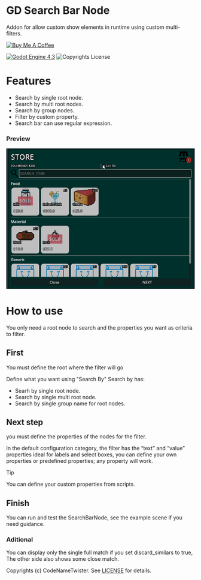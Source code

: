 # GD Search Bar Node
Addon for allow custom show elements in runtime using custom multi-filters.


<a href="https://www.buymeacoffee.com/twister" target="_blank"><img src="https://cdn.buymeacoffee.com/buttons/default-orange.png" alt="Buy Me A Coffee" height="41" width="174" border-radius="25"></a>

[![Godot Engine 4.3](https://img.shields.io/badge/Godot_Engine-4.x-blue)](https://godotengine.org/) ![Copyrights License](https://img.shields.io/badge/License-MIT-blue)

# Features
* Search by single root node.
* Search by multi root nodes.
* Search by group nodes.
* Filter by custom property.
* Search bar can use regular expression.

### Preview
![preview](images/preview.gif)

# How to use
You only need a root node to search and the properties you want as criteria to filter.

## First
You must define the root where the filter will go

Define what you want using "Search By"
Search by has:
* Searh by single root node.
* Search by single multi root node.
* Search by single group name for root nodes.
  
## Next step
you must define the properties of the nodes for the filter.

In the default configuration category, the filter has the “text” and “value” properties ideal for labels and select boxes, you can define your own properties or predefined properties; any property will work.

>[!TIP]
>You can define your custom properties from scripts.

## Finish
You can run and test the SearchBarNode, see the example scene if you need guidance.

### Aditional
You can display only the single full match if you set discard_similars to true, The other side also shows some close match.

Copyrights (c) CodeNameTwister. See [LICENSE](LICENSE) for details.

[godot engine]: https://godotengine.org/
